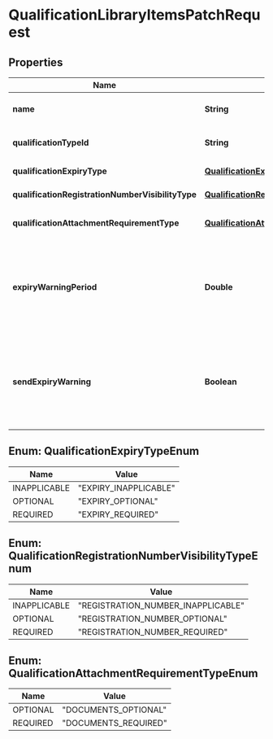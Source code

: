 

# QualificationLibraryItemsPatchRequest


## Properties

| Name | Type | Description | Notes |
|------------ | ------------- | ------------- | -------------|
|**name** | **String** | The name of this [Qualification Library Item](https://developers.intellihr.io/docs/v1/) |  [optional] |
|**qualificationTypeId** | **String** | The identifier string for the Qualification Type Id. |  [optional] |
|**qualificationExpiryType** | [**QualificationExpiryTypeEnum**](#QualificationExpiryTypeEnum) | The expiry type for this library item |  [optional] |
|**qualificationRegistrationNumberVisibilityType** | [**QualificationRegistrationNumberVisibilityTypeEnum**](#QualificationRegistrationNumberVisibilityTypeEnum) | The expiry type for this library item |  [optional] |
|**qualificationAttachmentRequirementType** | [**QualificationAttachmentRequirementTypeEnum**](#QualificationAttachmentRequirementTypeEnum) | If documents are required for this library item |  [optional] |
|**expiryWarningPeriod** | **Double** | Period in days, that there is a warning before the expiry of the qualification. If qualificationExpiryType is set to EXPIRY_INAPPLICABLE, this value will be ignored. |  [optional] |
|**sendExpiryWarning** | **Boolean** | If this [Qualification Library Item](https://developers.intellihr.io/docs/v1/) will send expiry warning/s using the periods defined. If qualificationExpiryType is set to EXPIRY_INAPPLICABLE, this value will be ignored. |  [optional] |



## Enum: QualificationExpiryTypeEnum

| Name | Value |
|---- | -----|
| INAPPLICABLE | &quot;EXPIRY_INAPPLICABLE&quot; |
| OPTIONAL | &quot;EXPIRY_OPTIONAL&quot; |
| REQUIRED | &quot;EXPIRY_REQUIRED&quot; |



## Enum: QualificationRegistrationNumberVisibilityTypeEnum

| Name | Value |
|---- | -----|
| INAPPLICABLE | &quot;REGISTRATION_NUMBER_INAPPLICABLE&quot; |
| OPTIONAL | &quot;REGISTRATION_NUMBER_OPTIONAL&quot; |
| REQUIRED | &quot;REGISTRATION_NUMBER_REQUIRED&quot; |



## Enum: QualificationAttachmentRequirementTypeEnum

| Name | Value |
|---- | -----|
| OPTIONAL | &quot;DOCUMENTS_OPTIONAL&quot; |
| REQUIRED | &quot;DOCUMENTS_REQUIRED&quot; |




